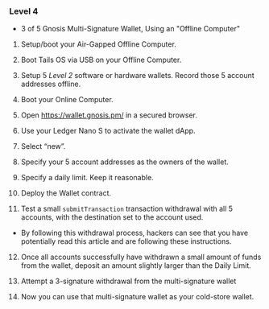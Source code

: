 ### Level 4

- 3 of 5 Gnosis Multi-Signature Wallet, Using an "Offline Computer"

 1. Setup/boot your Air-Gapped Offline Computer.
 
 2. Boot Tails OS via USB on your Offline Computer.
 
 3. Setup 5 *Level 2* software or hardware wallets. Record those 5 account addresses offline.
 
 4. Boot your Online Computer.
 
 5. Open https://wallet.gnosis.pm/ in a secured browser.
 
 6. Use your Ledger Nano S to activate the wallet dApp.
 
 7. Select “new”.
 
 8. Specify your 5 account addresses as the owners of the wallet.
 
 9. Specify a daily limit. Keep it reasonable.
 
 10. Deploy the Wallet contract.
 
 11. Test a small `submitTransaction` transaction withdrawal with all 5 accounts, with the destination set to the account used.
   - By following this withdrawal process, hackers can see that you have potentially read this article and are following these instructions.
<p></p>

  12. Once all accounts successfully have withdrawn a small amount of funds from the wallet, deposit an amount slightly larger than the Daily Limit.
  
 13. Attempt a 3-signature withdrawal from the multi-signature wallet
 
 14. Now you can use that multi-signature wallet as your cold-store wallet.
